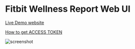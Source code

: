 # Fitbit Wellness Report Web UI

[Live Demo website](https://fitbit-api-web-ui.onrender.com/)

[How to get ACCESS TOKEN](https://github.com/arpanghosh8453/fitbit-web-ui-app/blob/main/help/GET_ACCESS_TOKEN.md)

![screenshot](https://github.com/arpanghosh8453/fitbit-web-ui-app/blob/main/help/wellness_report.jpg)
